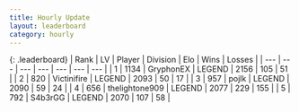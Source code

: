 ```yaml
---
title: Hourly Update
layout: leaderboard
category: hourly
---
```


{: .leaderboard}
| Rank | LV | Player | Division | Elo | Wins | Losses |
| --- | --- | --- | --- | --- | --- | --- |
| <span data-change="0">1</span> | 1134 | <span title="ID: 315148">GryphonEX</span> | LEGEND | <span data-change="7">2156</span> | <span data-change="2">105</span> | <span data-change="0">51</span> |
| <span data-change="0">2</span> | 820 | <span title="ID: 112242">Victinifire</span> | LEGEND | <span data-change="0">2093</span> | <span data-change="0">50</span> | <span data-change="0">17</span> |
| <span data-change="0">3</span> | 957 | <span title="ID: 4783">pojlk</span> | LEGEND | <span data-change="0">2090</span> | <span data-change="0">59</span> | <span data-change="0">24</span> |
| <span data-change="0">4</span> | 656 | <span title="ID: 562775">thelightone909</span> | LEGEND | <span data-change="0">2077</span> | <span data-change="0">229</span> | <span data-change="0">155</span> |
| <span data-change="1">5</span> | 792 | <span title="ID: 166888">S4b3rGG</span> | LEGEND | <span data-change="0">2070</span> | <span data-change="0">107</span> | <span data-change="0">58</span> |